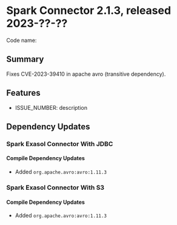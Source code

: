 # Spark Connector 2.1.3, released 2023-??-??

Code name:

## Summary

Fixes CVE-2023-39410 in apache avro (transitive dependency).

## Features

* ISSUE_NUMBER: description

## Dependency Updates

### Spark Exasol Connector With JDBC

#### Compile Dependency Updates

* Added `org.apache.avro:avro:1.11.3`

### Spark Exasol Connector With S3

#### Compile Dependency Updates

* Added `org.apache.avro:avro:1.11.3`
